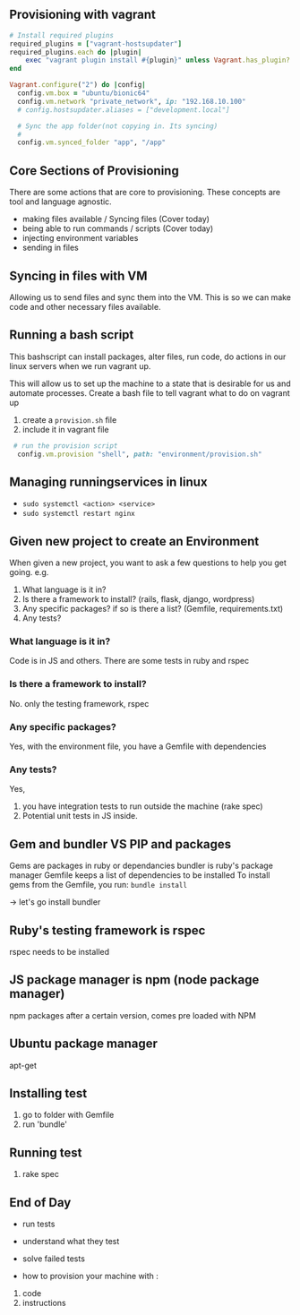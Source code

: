 ## Provisioning with vagrant
```ruby
# Install required plugins
required_plugins = ["vagrant-hostsupdater"]
required_plugins.each do |plugin|
    exec "vagrant plugin install #{plugin}" unless Vagrant.has_plugin? plugin
end

Vagrant.configure("2") do |config|
  config.vm.box = "ubuntu/bionic64"
  config.vm.network "private_network", ip: "192.168.10.100"
  # config.hostsupdater.aliases = ["development.local"]

  # Sync the app folder(not copying in. Its syncing)
  #
  config.vm.synced_folder "app", "/app"
  ```
## Core Sections of Provisioning
There are some actions that are core to provisioning.
These concepts are tool and language agnostic.
- making files available / Syncing files (Cover today)
- being able to run commands / scripts (Cover today)
- injecting environment variables
- sending in files

## Syncing in files with VM
Allowing us to send files and sync them into the VM.
This is so we can make code and other necessary files available.


## Running a bash script
This bashscript can install packages, alter files, run code, do actions in our linux servers when we run vagrant up.

This will allow us to set up the machine to a state that is desirable for us and automate processes.
Create a bash file to tell vagrant what to do on vagrant up

1) create a `provision.sh` file
2) include it in vagrant file

```ruby
 # run the provision script
  config.vm.provision "shell", path: "environment/provision.sh"
  ```

## Managing runningservices in linux
- `sudo systemctl <action> <service>`
- `sudo systemctl restart nginx`

## Given new project to create an Environment
When given a new project, you want to ask a few questions to help you get going.
e.g.
1) What language is it in?
2) Is there a framework to install? (rails, flask, django, wordpress)
3) Any specific packages? if so is there a list? (Gemfile, requirements.txt)
4) Any tests?

### What language is it in?
Code is in JS and others.
There are some tests in ruby and rspec

### Is there a framework to install?
No. only the testing framework, rspec


### Any specific packages?
Yes, with the environment file, you have a Gemfile with dependencies

### Any tests?
Yes, 
1) you have integration tests to run outside the machine (rake spec)
2) Potential unit tests in JS inside.



## Gem and bundler VS PIP and packages
Gems are packages in ruby or dependancies
bundler is ruby's package manager
Gemfile keeps a list of dependencies to be installed
To install gems from the Gemfile, you run:
`bundle install`

-> let's go install bundler

## Ruby's testing framework is rspec
rspec needs to be installed 

## JS package manager is npm (node package manager)
npm packages
after a certain version, comes pre loaded with NPM
## Ubuntu package manager
apt-get

## Installing test

1) go to folder with Gemfile
2) run 'bundle'

## Running test
1) rake spec

## End of Day
- run tests
- understand what they test
- solve failed tests

- how to provision your machine with :
1) code
2) instructions